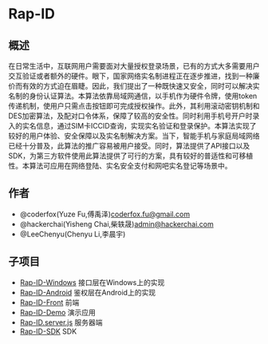 Rap-ID
=====

概述
-----
在日常生活中，互联网用户需要面对大量授权登录场景，已有的方式大多需要用户交互验证或者额外的硬件。眼下，国家网络实名制进程正在逐步推进，找到一种廉价而有效的方式迫在眉睫。因此，我们提出了一种既快速又安全，同时可以解决实名制的身份认证算法。本算法依靠局域网通信，以手机作为硬件令牌，使用token传递机制，使用户只需点击按钮即可完成授权操作。此外，其利用滚动密钥机制和DES加密算法，及配对口令体系，保障了较高的安全性。同时利用手机号开户时录入的实名信息，通过SIM卡ICCID查询，实现实名验证和登录保护。本算法实现了较好的用户体验、安全保障以及实名制解决方案。当下，智能手机与家庭局域网络已经十分普及，此算法的推广容易被用户接受。同时，算法提供了API接口以及SDK，为第三方软件使用此算法提供了可行的方案，具有较好的普适性和可移植性。本算法可应用在网络登陆、实名安全支付和网吧实名登记等场景中。

作者
-----

- @coderfox(Yuze Fu,傅禹泽)<coderfox.fu@gmail.com>
- @hackerchai(Yisheng Chai,柴轶晟)<admin@hackerchai.com>
- @LeeChenyu(Chenyu Li,李晨宇)

子项目
-----

- [Rap-ID-Windows](https://github.com/Rap-ID/Rap-ID-Windows) 接口层在Windows上的实现
- [Rap-ID-Android](https://github.com/Rap-ID/Rap-ID-Android) 鉴权层在Android上的实现
- [Rap-ID-Front](https://github.com/Rap-ID/Rap-ID-Front) 前端
- [Rap-ID-Demo](https://github.com/Rap-ID/Rap-ID-Demo) 演示应用
- [Rap-ID.server.js](https://github.com/Rap-ID/Rap-ID.server.js) 服务器端
- [Rap-ID-SDK](https://github.com/Rap-ID/Rap-ID-SDK) SDK
